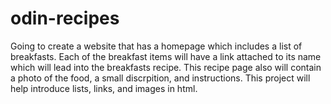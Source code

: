 # odin-recipes
Going to create a website that has a homepage which includes a list of breakfasts.
Each of the breakfast items will have a link attached to its name which will lead into the breakfasts recipe.
This recipe page also will contain a photo of the food, a small discrpition, and instructions.
This project will help introduce lists, links, and images in html.